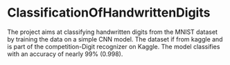 # ClassificationOfHandwrittenDigits

The project aims at classifying handwritten digits from the MNIST dataset by training the data on a simple CNN model. The dataset if from kaggle and is part of the competition-Digit recognizer on Kaggle. The model classifies with an accuracy of nearly 99% (0.998).

